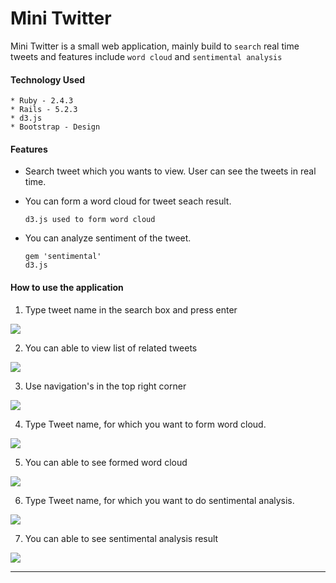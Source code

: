 # Mini Twitter

Mini Twitter is a small web application, mainly build to `search` real time tweets and features include `word cloud` and `sentimental analysis` 

#### Technology Used
```
* Ruby - 2.4.3
* Rails - 5.2.3
* d3.js
* Bootstrap - Design
```

#### Features

* Search tweet which you wants to view. User can see the tweets in real time.

* You can form a word cloud for tweet seach result.

    ```
    d3.js used to form word cloud
    ```

* You can analyze sentiment of the tweet.

    ```
    gem 'sentimental'
    d3.js 
    ```

#### How to use the application

1. Type tweet name in the search box and press enter

![](app/assets/home.png)

2. You can able to view list of related tweets

![](app/assets/home.png)

3. Use navigation's in the top right corner

![](app/assets/home.png)

4. Type Tweet name, for which you want to form word cloud.

![](app/assets/home.png)

5. You can able to see formed word cloud

![](app/assets/home.png)

6. Type Tweet name, for which you want to do sentimental analysis.

![](app/assets/home.png)

7. You can able to see sentimental analysis result

![](app/assets/home.png)

-----------
